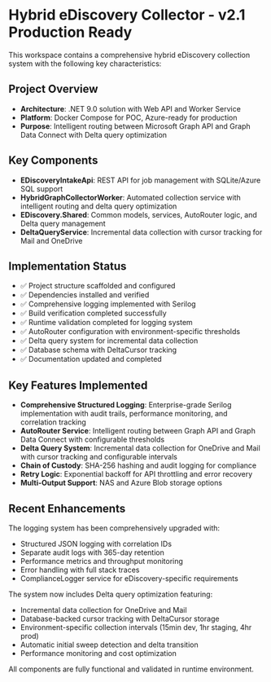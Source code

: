 # Hybrid eDiscovery Collector - v2.1 Production Ready

This workspace contains a comprehensive hybrid eDiscovery collection system with the following key characteristics:

## Project Overview

- **Architecture**: .NET 9.0 solution with Web API and Worker Service
- **Platform**: Docker Compose for POC, Azure-ready for production
- **Purpose**: Intelligent routing between Microsoft Graph API and Graph Data Connect with Delta query optimization

## Key Components

- **EDiscoveryIntakeApi**: REST API for job management with SQLite/Azure SQL support
- **HybridGraphCollectorWorker**: Automated collection service with intelligent routing and delta query optimization
- **EDiscovery.Shared**: Common models, services, AutoRouter logic, and Delta query management
- **DeltaQueryService**: Incremental data collection with cursor tracking for Mail and OneDrive

## Implementation Status

- ✅ Project structure scaffolded and configured
- ✅ Dependencies installed and verified
- ✅ Comprehensive logging implemented with Serilog
- ✅ Build verification completed successfully
- ✅ Runtime validation completed for logging system
- ✅ AutoRouter configuration with environment-specific thresholds
- ✅ Delta query system for incremental data collection
- ✅ Database schema with DeltaCursor tracking
- ✅ Documentation updated and completed

## Key Features Implemented

- **Comprehensive Structured Logging**: Enterprise-grade Serilog implementation with audit trails, performance monitoring, and correlation tracking
- **AutoRouter Service**: Intelligent routing between Graph API and Graph Data Connect with configurable thresholds
- **Delta Query System**: Incremental data collection for OneDrive and Mail with cursor tracking and configurable intervals
- **Chain of Custody**: SHA-256 hashing and audit logging for compliance
- **Retry Logic**: Exponential backoff for API throttling and error recovery
- **Multi-Output Support**: NAS and Azure Blob storage options

## Recent Enhancements

The logging system has been comprehensively upgraded with:

- Structured JSON logging with correlation IDs
- Separate audit logs with 365-day retention
- Performance metrics and throughput monitoring
- Error handling with full stack traces
- ComplianceLogger service for eDiscovery-specific requirements

The system now includes Delta query optimization featuring:

- Incremental data collection for OneDrive and Mail
- Database-backed cursor tracking with DeltaCursor storage
- Environment-specific collection intervals (15min dev, 1hr staging, 4hr prod)
- Automatic initial sweep detection and delta transition
- Performance monitoring and cost optimization

All components are fully functional and validated in runtime environment.
